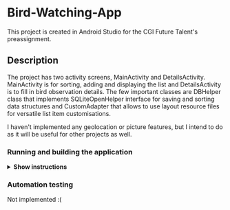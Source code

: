 # Bird-Watching-App
This project is created in Android Studio for the CGI Future Talent's preassignment. 

## Description
The project has two activity screens, MainActivity and DetailsActivity. MainActivity is for sorting, adding and displaying the list and DetailsActivity is to fill in bird observation details.
The few important classes are DBHelper class that implements SQLiteOpenHelper interface for saving and sorting data structures and CustomAdapter that allows to use layout resource files for versatile list item customisations. 

I haven't implemented any geolocation or picture features, but I intend to do as it will be useful for other projects as well.


### Running and building the application

<details><summary><b>Show instructions</b></summary>

1. Download or clone this GitHub repository.

2. Open the downloaded project in Android Studio (3.5.3v at the time of uploading) 


#### Here I have listed how to start running and building the app into an APK.

* <b> Running project. </b>
Running project will launch the application on an emulated or physical Android device.
In the image the current emulating device is set to Pixel 3 XL.
<p align="center">
  <img src="readme_images/play_circle.jpeg" alt="play project" width="650">
</p>

* <b> Building project. </b>
Builds an APK of all modules in the current project for their selected variant. When the build completes, a confirmation notification appears, providing a link to the APK file. The path to file is in <i><b>BirdApp/app/build/outputs/apk/debug/</b></i> and default file name is app-debug.
<p align="center">
  <img src="readme_images/build_circle.jpeg" alt="build project" width="650">
</p>

* <b> Make project. </b>
Make proejct compiles all the source files in the entire project that have been modified since the last compilation are compiled. 
Dependent source files, if appropriate, are also compiled.
<p align="center">
  <img src="readme_images/make_circle.jpeg" alt="make project" width="650">
</p>

</details>

### Automation testing
Not implemented :( 


